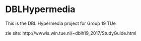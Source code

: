 # DBLHypermedia
This is the DBL Hypermedia project for Group 19 TUe
<p>zie site: http://wwwis.win.tue.nl/~dblh19_2017/StudyGuide.html</p>

